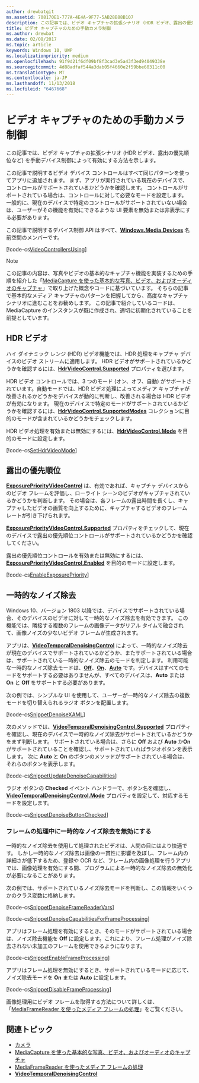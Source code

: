 ```yaml
---
author: drewbatgit
ms.assetid: 708170E1-777A-4E4A-9F77-5AB28B88B107
description: この記事では、ビデオ キャプチャの拡張シナリオ (HDR ビデオ、露出の優先順位など) を手動デバイス制御によって有効にする方法を示します。
title: ビデオ キャプチャのための手動カメラ制御
ms.author: drewbat
ms.date: 02/08/2017
ms.topic: article
keywords: Windows 10, UWP
ms.localizationpriority: medium
ms.openlocfilehash: 91f9d21f6df09bf8f3cad3e5a43f3ed94049338e
ms.sourcegitcommit: 4d88adfaf544a3dab05f4660e2f59bbe60311c00
ms.translationtype: MT
ms.contentlocale: ja-JP
ms.lasthandoff: 11/13/2018
ms.locfileid: "6467668"
---
```

# <a name="manual-camera-controls-for-video-capture"></a>ビデオ キャプチャのための手動カメラ制御



この記事では、ビデオ キャプチャの拡張シナリオ (HDR ビデオ、露出の優先順位など) を手動デバイス制御によって有効にする方法を示します。

この記事で説明するビデオ デバイス コントロールはすべて同じパターンを使ってアプリに追加されます。 まず、アプリが実行されている現在のデバイスで、コントロールがサポートされているかどうかを確認します。 コントロールがサポートされている場合は、コントロールに対して必要なモードを設定します。 一般的に、現在のデバイスで特定のコントロールがサポートされていない場合は、ユーザーがその機能を有効にできるような UI 要素を無効または非表示にする必要があります。

この記事で説明するデバイス制御 API はすべて、[**Windows.Media.Devices**](https://msdn.microsoft.com/library/windows/apps/br206902) 名前空間のメンバーです。

[!code-cs[VideoControllersUsing](./code/BasicMediaCaptureWin10/cs/MainPage.xaml.cs#SnippetVideoControllersUsing)]

> [!NOTE] 
> この記事の内容は、写真やビデオの基本的なキャプチャ機能を実装するための手順を紹介した「[MediaCapture を使った基本的な写真、ビデオ、およびオーディオのキャプチャ](basic-photo-video-and-audio-capture-with-MediaCapture.md)」で取り上げた概念やコードに基づいています。 そちらの記事で基本的なメディア キャプチャのパターンを把握してから、高度なキャプチャ シナリオに進むことをお勧めします。 この記事で紹介しているコードは、MediaCapture のインスタンスが既に作成され、適切に初期化されていることを前提としています。

## <a name="hdr-video"></a>HDR ビデオ

ハイ ダイナミック レンジ (HDR) ビデオ機能では、HDR 処理をキャプチャ デバイスのビデオ ストリームに適用します。 HDR ビデオがサポートされているかどうかを確認するには、[**HdrVideoControl.Supported**](https://msdn.microsoft.com/library/windows/apps/dn926682) プロパティを選びます。

HDR ビデオ コントロールでは、3 つのモード (オン、オフ、自動) がサポートされています。自動モードでは、HDR ビデオ処理によってメディア キャプチャが改善されるかどうかをデバイスが動的に判断し、改善される場合は HDR ビデオが有効になります。 現在のデバイスで特定のモードがサポートされているかどうかを確認するには、[**HdrVideoControl.SupportedModes**](https://msdn.microsoft.com/library/windows/apps/dn926683) コレクションに目的のモードが含まれているかどうかをチェックします。

HDR ビデオ処理を有効または無効にするには、[**HdrVideoControl.Mode**](https://msdn.microsoft.com/library/windows/apps/dn926681) を目的のモードに設定します。

[!code-cs[SetHdrVideoMode](./code/BasicMediaCaptureWin10/cs/MainPage.xaml.cs#SnippetSetHdrVideoMode)]

## <a name="exposure-priority"></a>露出の優先順位

[**ExposurePriorityVideoControl**](https://msdn.microsoft.com/library/windows/apps/dn926644) は、有効であれば、キャプチャ デバイスからのビデオ フレームを評価し、ローライト シーンのビデオがキャプチャされているかどうかを判断します。 その場合は、各フレームの露出時間を長くし、キャプチャしたビデオの画質を向上するために、キャプチャするビデオのフレーム レートが引き下げられます。

[**ExposurePriorityVideoControl.Supported**](https://msdn.microsoft.com/library/windows/apps/dn926647) プロパティをチェックして、現在のデバイスで露出の優先順位コントロールがサポートされているかどうかを確認してください。

露出の優先順位コントロールを有効または無効にするには、[**ExposurePriorityVideoControl.Enabled**](https://msdn.microsoft.com/library/windows/apps/dn926646) を目的のモードに設定します。

[!code-cs[EnableExposurePriority](./code/BasicMediaCaptureWin10/cs/MainPage.xaml.cs#SnippetEnableExposurePriority)]

## <a name="temporal-denoising"></a>一時的なノイズ除去
Windows 10、バージョン 1803 以降では、デバイスでサポートされている場合、そのデバイスのビデオに対して一時的なノイズ除去を有効できます。 この機能では、隣接する複数のフレームの画像データがリアル タイムで融合されて、画像ノイズの少ないビデオ フレームが生成されます。

アプリは、[**VideoTemporalDenoisingControl**](https://docs.microsoft.com/uwp/api/windows.media.devices.videotemporaldenoisingcontrol) によって、一時的なノイズ除去が現在のデバイスでサポートされているかどうか、またサポートされている場合は、サポートされている一時的なノイズ除去のモードを判定します。 利用可能な一時的なノイズ除去モードは、[**Off**](https://docs.microsoft.com/uwp/api/windows.media.devices.videotemporaldenoisingmode)、[**On**](https://docs.microsoft.com/uwp/api/windows.media.devices.videotemporaldenoisingmode)、[**Auto**](https://docs.microsoft.com/uwp/api/windows.media.devices.videotemporaldenoisingmode) です。デバイスはすべてのモードをサポートする必要はありませんが、すべてのデバイスは、**Auto** または **On** と **Off** をサポートする必要があります。

次の例では、シンプルな UI を使用して、ユーザーが一時的なノイズ除去の複数モードを切り替えられるラジオ ボタンを配置します。

[!code-cs[SnippetDenoiseXAML](./code/BasicMediaCaptureWin10/cs/MainPage.xaml#SnippetDenoiseXAML)]

次のメソッドでは、[**VideoTemporalDenoisingControl.Supported**](https://docs.microsoft.com/uwp/api/windows.media.devices.videotemporaldenoisingcontrol.supported) プロパティを確認し、現在のデバイスで一時的なノイズ除去がサポートされているかどうかをまず判断します。 サポートされている場合は、さらに **Off** および **Auto** か**On** がサポートされていることを確認し、サポートされていればラジオボタンを表示します。 次に **Auto** と **On** のボタンのメソッドがサポートされている場合は、それらのボタンを表示します。

[!code-cs[SnippetUpdateDenoiseCapabilities](./code/BasicMediaCaptureWin10/cs/MainPage.ManualControls.xaml.cs#SnippetUpdateDenoiseCapabilities)]

ラジオ ボタンの **Checked** イベント ハンドラーで、ボタン名を確認し、[**VideoTemporalDenoisingControl.Mode**](https://docs.microsoft.com/uwp/api/windows.media.devices.videotemporaldenoisingcontrol.mode) プロパティを設定して、対応するモードを設定します。

[!code-cs[SnippetDenoiseButtonChecked](./code/BasicMediaCaptureWin10/cs/MainPage.ManualControls.xaml.cs#SnippetDenoiseButtonChecked)]

### <a name="disabling-temporal-denoising-while-processing-frames"></a>フレームの処理中に一時的なノイズ除去を無効にする
一時的なノイズ除去を使用して処理されたビデオは、人間の目にはより快適です。 しかし一時的なノイズ除去は画像の一貫性に影響を及ぼし、フレーム内の詳細さが低下するため、登録や OCR など、フレーム内の画像処理を行うアプリでは、画像処理を有効にする間、プログラムによる一時的なノイズ除去の無効化が必要になることがあります。

次の例では、サポートされているノイズ除去モードを判断し、この情報をいくつかのクラス変数に格納します。

[!code-cs[SnippetDenoiseFrameReaderVars](./code/BasicMediaCaptureWin10/cs/MainPage.ManualControls.xaml.cs#SnippetDenoiseFrameReaderVars)]

[!code-cs[SnippetDenoiseCapabilitiesForFrameProcessing](./code/BasicMediaCaptureWin10/cs/MainPage.ManualControls.xaml.cs#SnippetDenoiseCapabilitiesForFrameProcessing)]

アプリはフレーム処理を有効にするとき、そのモードがサポートされている場合は、ノイズ除去機能を **Off** に設定します。これにより、フレーム処理がノイズ除去されない未加工のフレームを使用できるようになります。

[!code-cs[SnippetEnableFrameProcessing](./code/BasicMediaCaptureWin10/cs/MainPage.ManualControls.xaml.cs#SnippetEnableFrameProcessing)]

アプリはフレーム処理を無効にするとき、サポートされているモードに応じて、ノイズ除去モードを **On** または **Auto** に設定します。

[!code-cs[SnippetDisableFrameProcessing](./code/BasicMediaCaptureWin10/cs/MainPage.ManualControls.xaml.cs#SnippetDisableFrameProcessing)]

画像処理用にビデオ フレームを取得する方法について詳しくは、「[MediaFrameReader を使ったメディア フレームの処理](process-media-frames-with-mediaframereader.md)」をご覧ください。

## <a name="related-topics"></a>関連トピック

* [カメラ](camera.md)
* [MediaCapture を使った基本的な写真、ビデオ、およびオーディオのキャプチャ](basic-photo-video-and-audio-capture-with-MediaCapture.md)
* [MediaFrameReader を使ったメディア フレームの処理](process-media-frames-with-mediaframereader.md)
*  [**VideoTemporalDenoisingControl**](https://docs.microsoft.com/uwp/api/windows.media.devices.videotemporaldenoisingcontrol)
 




